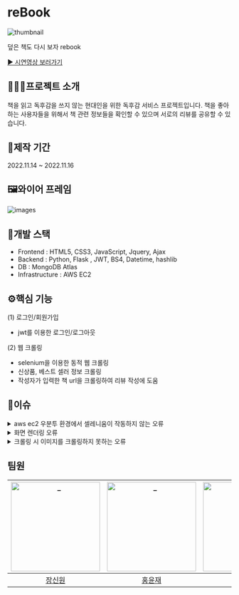 # reBook
![thumbnail](https://user-images.githubusercontent.com/57736547/204151531-a0ce8006-ffeb-4b29-b9d2-6084229f8e25.jpg)

덮은 책도 다시 보자 rebook


[▶ 시연영상 보러가기](https://www.youtube.com/watch?v=Jv_2PIKvnio)
## 🙇🏻‍♀️프로젝트 소개

책을 읽고 독후감을 쓰지 않는 현대인을 위한 독후감 서비스 프로젝트입니다.
책을 좋아하는 사용자들을 위해서 책 관련 정보들을 확인할 수 있으며 서로의 리뷰를 공유할 수 있습니다.

## 📆제작 기간
2022.11.14 ~ 2022.11.16

## 🖼와이어 프레임
![images](https://user-images.githubusercontent.com/57736547/204151482-5b606666-be18-4891-a34d-2fd922a7e7b0.png)

## 🔨개발 스택
- Frontend : HTML5, CSS3, JavaScript, Jquery, Ajax
- Backend : Python, Flask , JWT, BS4, Datetime, hashlib
- DB : MongoDB Atlas
- Infrastructure : AWS EC2

## ⚙핵심 기능
(1) 로그인/회원가입

- jwt를 이용한 로그인/로그아웃

(2) 웹 크롤링

- selenium을 이용한 동적 웹 크롤링
- 신상품, 베스트 셀러 정보 크롤링
- 작성자가 입력한 책 url을 크롤링하여 리뷰 작성에 도움

## 🚀이슈

<details>
<summary>aws ec2 우분투 환경에서 셀레니움이 작동하지 않는 오류</summary>
<!--  -->

[해결 방법 보러 가기](https://synuns.tistory.com/13)

</details>

<details>
<summary>화면 렌더링 오류</summary>
<!--  -->

크롤링이 완료된 이후에 렌더링이 일어나게 되는데 크롤링이 너무 오래걸려서 일어나는 오류

해결방법 : 크롤링은 서버에서 주기적인 시간마다 실행되며 db에 저장되는 식으로 수정해야 할 것으로 보임

*시간 부족으로 해결하지 못했음*

</details>

<details>
<summary> 크롤링 시 이미지를 크롤링하지 못하는 오류 </summary>
<!--  -->

동적 페이지의 이미지가 lazy loading 옵션을 가지고 있어서 로딩되는 시간보다 페이지를 크롤링한 속도가 빨라서 발생한 오류

해결방법 : 크롤링 스크립트의 속도를 조절해야함

*시간 부족으로 해결하지 못했음*

</details>

## 팀원

| <img src="https://github.com/synuns.png" width=200px alt="_"/> | <img src="https://github.com/PigletHong.png" width=200px alt="_"/> | <img src="https://github.com/dbfl720.png" width=200px alt="_"/> | <img src="https://github.com/Jeongubeom.png" width=200px alt="_"/> |
| :------------------------------------------------------------: | :----------------------------------------------------------------: | :-------------------------------------------------------------: | :----------------------------------------------------------------: |
|              [장신원](https://github.com/synuns)               |              [홍윤재](https://github.com/PigletHong)               |              [홍유리](https://github.com/dbfl720)               |              [정우범](https://github.com/Jeongubeom)               |